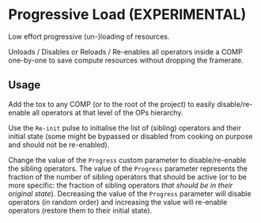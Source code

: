 # Progressive Load (EXPERIMENTAL)

Low effort progressive (un-)loading of resources.

Unloads / Disables or Reloads / Re-enables all operators inside a COMP one-by-one to save compute resources without dropping the framerate.

## Usage

Add the tox to any COMP (or to the root of the project) to easily disable/re-enable all operators at that level of the OPs hierarchy.

Use the `Re-init` pulse to initialise the list of (sibling) operators and their initial state (some might be bypassed or disabled from cooking on purpose and should not be re-enabled).

Change the value of the `Progress` custom parameter to disable/re-enable the sibling operators. The value of the `Progress` parameter represents the fraction of the number of sibling operators that should be active (or to be more specific: the fraction of sibling operators _that should be in their original state_). Decreasing the value of the `Progress` parameter will disable operators (in random order) and increasing the value will re-enable operators (restore them to their initial state).
